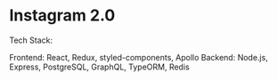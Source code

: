 # Instagram 2.0

Tech Stack:

Frontend: React, Redux, styled-components, Apollo
Backend: Node.js, Express, PostgreSQL, GraphQL, TypeORM, Redis
